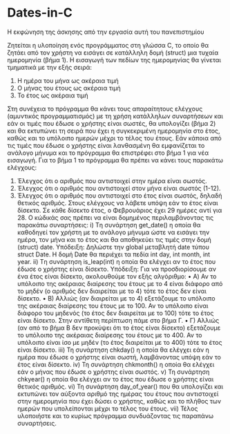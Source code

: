 # Dates-in-C

Η εκφώνηση της άσκησης από την εργασία αυτή του πανεπιστημίου

Ζητείται η υλοποίηση ενός προγράμματος στη γλώσσα C, το οποίο θα ζητάει από τον χρήστη να εισάγει σε κατάλληλη δομή (struct) μια τυχαία ημερομηνία (βήμα 1). Η εισαγωγή  των πεδίων της ημερομηνίας θα γίνεται τμηματικά με την εξής σειρά:
1.	Η ημέρα του μήνα ως ακέραια τιμή 
2.	Ο μήνας του έτους ως ακέραια τιμή
3.	Το έτος ως ακέραια τιμή

Στη συνέχεια το πρόγραμμα θα κάνει τους απαραίτητους ελέγχους (αμυντικός προγραμματισμός) με τη χρήση κατάλληλων συναρτήσεων και εάν οι τιμές που έδωσε ο χρήστης είναι σωστές, θα υπολογίζει (βήμα 2) και θα εκτυπώνει τη σειρά που έχει η συγκεκριμένη ημερομηνία στο έτος, καθώς και το υπόλοιπο ημερών μέχρι το τέλος του έτους. Εάν κάποια από τις τιμές που έδωσε ο χρήστης είναι λανθασμένη θα εμφανίζεται το ανάλογο μήνυμα και το πρόγραμμα θα επιστρέφει στο βήμα 1 για νέα εισαγωγή.
Για το βήμα 1 το πρόγραμμα θα πρέπει να κάνει τους παρακάτω ελέγχους:
1.	Έλεγχος ότι ο αριθμός που αντιστοιχεί στην ημέρα είναι σωστός.
2.	Έλεγχος ότι ο αριθμός που αντιστοιχεί στον μήνα είναι σωστός (1-12).
3.	Έλεγχος ότι ο αριθμός που αντιστοιχεί στο έτος είναι σωστός, δηλαδή θετικός  αριθμός.
Στους ελέγχους να λάβετε υπόψη εάν το έτος είναι δίσεκτο. Σε κάθε δίσεκτο έτος, ο Φεβρουάριος έχει 29 ημέρες αντί για 28. 
O κώδικάς σας πρέπει να είναι δομημένος περιλαμβάνοντας τις παρακάτω συναρτήσεις:
i) Tη συνάρτηση get_date() η οποία θα καθοδηγεί τον χρήστη με το ανάλογο μήνυμα ώστε να εισάγει την ημέρα, τον μήνα και το έτος και θα αποθηκεύει τις τιμές στην δομή (struct) date. 
Υπόδειξη: Δηλώστε την global μεταβλητή date τύπου struct Date.  Η δομή Date θα περιέχει τα πεδία int day, int month, int year.
ii) Tη συνάρτηση is_leap(int) η οποία θα ελέγχει αν το έτος που έδωσε ο χρήστης είναι δίσεκτο. 
Υπόδειξη: Για να προσδιορίσουμε αν ένα έτος είναι δίσεκτο, ακολουθούμε τον εξής αλγόριθμο: 
•	Α) Αν το υπόλοιπο της ακέραιας διαίρεσης του έτους με το 4 είναι διάφορο από το μηδέν (ο αριθμός δεν διαιρείται με το 4) τότε το έτος δεν είναι δίσεκτο.
•	Β) Αλλιώς (αν διαιρείται με το 4) εξετάζουμε το υπόλοιπο της ακέραιας διαίρεσης του έτους με το 100. Αν το υπόλοιπο είναι διάφορο του μηδενός (το έτος δεν διαιρείται με το 100) τότε το έτος είναι δίσεκτο. Στην αντίθετη περίπτωση πάμε στο βήμα Γ.
•	Γ) Αλλιώς (αν από το βήμα Β δεν προκύψει ότι το έτος είναι δίσεκτο) εξετάζουμε το υπόλοιπο της ακέραιας διαίρεσης του έτους με το 400. Αν το υπόλοιπο είναι ίσο με μηδέν (το έτος διαιρείται με το 400) τότε το έτος είναι δίσεκτο.
iii) Τη συνάρτηση chkday() η οποία θα ελέγχει εάν η ημέρα που έδωσε ο χρήστης είναι σωστή, λαμβάνοντας υπόψη εάν το έτος είναι δίσεκτο.
iv) Τη συνάρτηση chkmonth() η οποία θα ελέγχει εάν ο μήνας που έδωσε ο χρήστης είναι σωστός. 
v) Τη συνάρτηση chkyear() η οποία θα ελέγχει αν το έτος που έδωσε ο χρήστης είναι θετικός αριθμός. 
vi) Τη συνάρτηση day_of_year() που θα υπολογίζει και εκτυπώνει τον αύξοντα αριθμό της ημέρας του έτους που αντιστοιχεί στην ημερομηνία που έχει δώσει ο χρήστης, καθώς και το πλήθος των ημερών που υπολείπονται μέχρι το τέλος του έτους.
vii) Τέλος υλοποιήστε και το κυρίως πρόγραμμα συνδυάζοντας τις παραπάνω συναρτήσεις.
